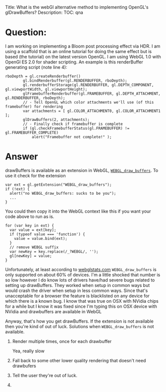 Title: What is the webGl alternative method to implementing OpenGL's glDrawBuffers?
Description:
TOC: qna

# Question:

I am working on implementing a Bloom post processing effect via HDR. I am using a scaffold that is an online tutorial for doing the same effect but is based (the tutorial) on the latest version OpenGL. I am using WebGL 1.0 with OpenGl ES 2.0 for shader scripting. An example is this renderBuffer generating script (note line 4):

    rboDepth = gl.createRenderbuffer()
            gl.bindRenderbuffer(gl.RENDERBUFFER, rboDepth);
            gl.renderbufferStorage(gl.RENDERBUFFER, gl.DEPTH_COMPONENT, gl.viewportWidth, gl.viewportHeight);
            glFramebufferRenderbuffer(gl.FRAMEBUFFER, gl.DEPTH_ATTACHMENT, gl.RENDERBUFFER, rboDepth);
            // - Tell OpenGL which color attachments we'll use (of this framebuffer) for rendering 
            var attachments = [ gl.COLOR_ATTACHMENT0, gl.COLOR_ATTACHMENT1 ];
            glDrawBuffers(2, attachments);
            // - Finally check if framebuffer is complete
            if (gl.checkFramebufferStatus(gl.FRAMEBUFFER) != gl.FRAMEBUFFER_COMPLETE)
                alert("Framebuffer not complete!" );


# Answer

drawBuffers is available as an extension in WebGL, [`WEBGL_draw_buffers`](https://www.khronos.org/registry/webgl/extensions/WEBGL_draw_buffers/). To use it check for the extension

    var ext = gl.getExtension("WEBGL_draw_buffers");
    if (!ext) {
      alert("no WEBGL_draw_buffers: sucks to be you");
      ...
    } 

You could then copy it into the WebGL context like this if you want your code above to run as is.

    for (var key in ext) {
      var value = ext[key];
      if (typeof value === 'function') {
        value = value.bind(ext);
      }
      // remove WEBGL suffix
      var newKey = key.replace(/_?WEBGL/, '');
      gl[newKey] = value;
    }

Unfortunately, at least according to [webglstats.com](http://webglstats.com) `WEBGL_draw_buffers` is only supported on about 60% of devices. I'm a little shocked that number is so low however I do know lots of drivers have/had severe bugs related to setting up drawBuffers. They worked when setup in common ways but would crash the driver when setup in less common ways. Since that's unacceptable for a browser the feature is blacklisted on any device for which there is a known bug.  I know that was true on OSX with NVidia chips for a while but I know it was fixed since I'm typing this on OSX device with NVidia and drawbuffers are available in WebGL 

Anyway, that's how you get drawBuffers. If the extension is not available then you're kind of out of luck. Solutions when `WEBGL_draw_buffers` is not available.

1.  Render multiple times, once for each drawbuffer

    Yea, really slow

2.  Fall back to some other lower quality rendering that doesn't need drawbufers

3.  Tell the user they're out of luck.

4.  
